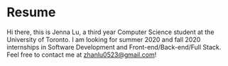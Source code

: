 # Resume

Hi there, this is Jenna Lu, a third year Computer Science student at the University of Toronto. I am looking for summer 2020 and fall 2020 internships in Software Development and Front-end/Back-end/Full Stack. Feel free to contact me at zhanlu0523@gmail.com!

